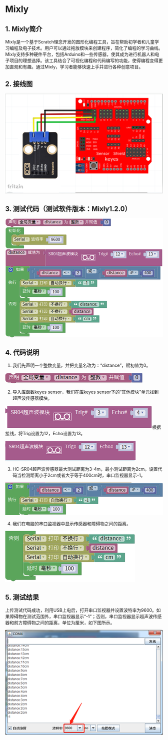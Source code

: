 # Mixly


## 1. Mixly简介  

Mixly是一个基于Scratch理念开发的图形化编程工具，旨在帮助初学者和儿童学习编程及电子技术。用户可以通过拖放模块来创建程序，简化了编程的学习曲线。Mixly支持多种硬件平台，包括Arduino和一些传感器，使其成为进行机器人和电子项目的理想选择。该工具结合了可视化编程和代码编写的功能，使得编程变得更加直观和有趣。通过Mixly，学习者能够快速上手并进行各种创意项目。  

## 2. 接线图  

![](media/6929928d1adaf862618d3baa04e888ad.png)  

## 3. 测试代码（测试软件版本：Mixly1.2.0）  

![](media/0f21572e9c31c98d828c7644cae4c2d0.png)  

## 4. 代码说明  

1. 我们先声明一个整数变量，并把变量名改为：“distance”，赋初值为0。  

![](media/92bc986ebad8a051d81b1f0df2ebe076.png)  

2. 导入库函数keyes sensor，我们在库keyes sensor下的“其他模块”单元找到超声波传感器模块。  

![](media/88a9b64fa68c718424741f2d1883bed9.png)根据接线，将Trig设置为12，Echo设置为13。  

![](media/38ebefae3ff4367c07f79725ef493083.png)  

3. HC-SR04超声波传感器最大测试距离为3-4m，最小测试距离为2cm。设置代码当检测距离小于2cm或者大于等于400cm时，串口监视器显示-1。  

![](media/2aa5931878ada1ab9d69afa40b66478c.png)  

4. 我们在电脑的串口监视器中显示传感器和障碍物之间的距离。  

![](media/57f43fcb1004266e83493324d39e3b10.png)  

## 5. 测试结果  

上传测试代码成功，利用USB上电后，打开串口监视器并设置波特率为9600。如果障碍物在测试范围外，串口监视器显示“-1”；否则，串口监视器显示超声波传感器和前方障碍物之间的距离，单位为厘米，如下图所示。  

![](media/fe75f326f6bfc6354fe304171fe5b052.png)






